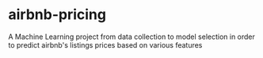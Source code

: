 # airbnb-pricing
A Machine Learning project from data collection to model selection in order to predict airbnb's listings prices based on various features
